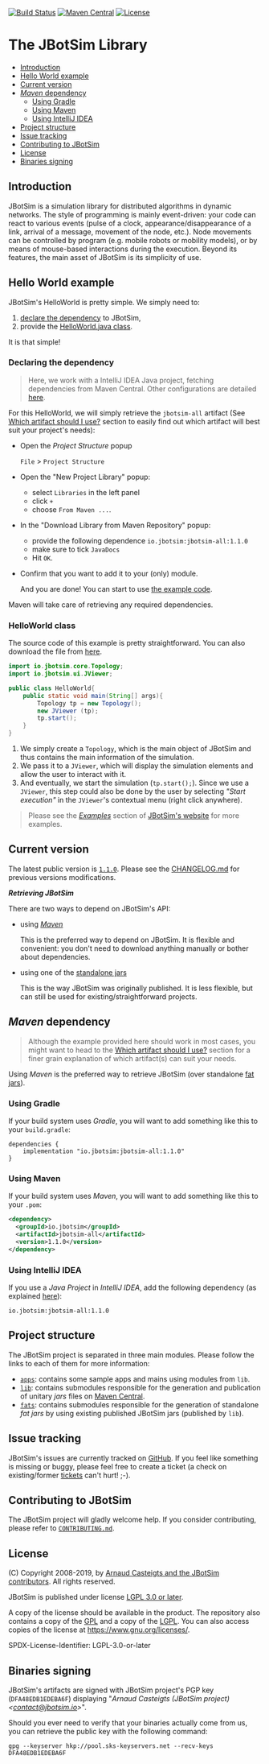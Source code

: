 
[![Build Status](https://travis-ci.org/jbotsim/JBotSim.svg?branch=master)][travis-jbotsim]
[![Maven Central](https://img.shields.io/badge/maven%20central-1.1.0-informational.svg)][mavencentral-jbotsim-latest]
[![License](https://img.shields.io/badge/license-LGPL%20&ge;%203.0-informational.svg)][lgpl3]
  

  
# The JBotSim Library

  * [Introduction](#introduction)
  * [Hello World example](#hello-world-example)
  * [Current version](#current-version)
  * [*Maven* dependency](#maven-dependency)
    + [Using Gradle](#using-gradle)
    + [Using Maven](#using-maven)
    + [Using IntelliJ IDEA](#using-intellij-idea)
  * [Project structure](#project-structure)
  * [Issue tracking](#issue-tracking)
  * [Contributing to JBotSim](#contributing-to-jbotsim)
  * [License](#license)
  * [Binaries signing](#binaries-signing)

## Introduction

JBotSim is a simulation library for distributed algorithms in dynamic
networks. The style of programming is mainly event-driven: your code
can react to various events (pulse of a clock,
appearance/disappearance of a link, arrival of a message, movement of
the node, etc.). Node movements can be controlled by program (e.g.
mobile robots or mobility models), or by means of mouse-based
interactions during the execution. Beyond its features, the main asset
of JBotSim is its simplicity of use.


## Hello World example

JBotSim's HelloWorld is pretty simple. We simply need to:
1. [declare the dependency](#declaring-the-dependency) to JBotSim,
2. provide the [HelloWorld.java class](#helloworld-class).

It is that simple!

### Declaring the dependency
> Here, we work with a IntelliJ IDEA Java project, fetching dependencies from Maven Central.
> Other configurations are detailed [here](apps/examples/CreateUserProject.md).


For this HelloWorld, we will simply retrieve the `jbotsim-all` artifact 
(See [Which artifact should I use?](lib/README.md#which-artifact-should-i-use) section to easily find out which 
artifact will best suit your project's needs):
  * Open the _Project Structure_ popup

    `File` > `Project Structure`
    
  * Open the "New Project Library" popup:
    * select `Libraries` in the left panel
    * click `+`
    * choose `From Maven ...`.
  
  * In the "Download Library from Maven Repository" popup:
    * provide the following dependence `io.jbotsim:jbotsim-all:1.1.0`
    * make sure to tick `JavaDocs`
    * Hit `OK`.
  * Confirm that you want to add it to your (only) module.

    And you are done! You can start to use [the example code](#helloworld-class).

Maven will take care of retrieving any required dependencies.

### HelloWorld class

The source code of this example is pretty straightforward. You can also download the file from 
[here](apps/examples/src/main/java/examples/basic/helloworld/HelloWorld.java).

```java
import io.jbotsim.core.Topology;
import io.jbotsim.ui.JViewer;

public class HelloWorld{
    public static void main(String[] args){
        Topology tp = new Topology();
        new JViewer (tp);
        tp.start();
    }
}
```

1. We simply create a `Topology`, which is the main object of JBotSim and thus contains the main information of the
simulation.
2. We pass it to a `JViewer`, which will display the simulation elements and allow the user to interact with it.
3. And eventually, we start the simulation (`tp.start();`). Since we use a `JViewer`, this step could also be done by 
the user by selecting *"Start execution"* in the `JViewer`'s contextual menu (right click anywhere).


> Please see the [*Examples*](http://jbotsim.io/?p=examples) section of [JBotSim's website](http://jbotsim.io) for more
examples.

## Current version

 
The latest public version is [`1.1.0`][mavencentral-jbotsim-latest]. 
Please see the [CHANGELOG.md](CHANGELOG.md) for previous versions modifications.


***Retrieving JBotSim***

There are two ways to depend on JBotSim's API:
* using [*Maven*](#maven-dependency)
  
  This is the preferred way to depend on JBotSim. It is flexible and convenient: you don't need to download anything 
  manually or bother about dependencies.
* using one of the [standalone jars](fats/README.md)

  This is the way JBotSim was originally published. 
  It is less flexible, but can still be used for existing/straightforward projects. 

## *Maven* dependency
> Although the example provided here should work in most cases, you might want to head to the 
  [Which artifact should I use?](lib/README.md#which-artifact-should-i-use) section for a finer grain explanation of 
  which artifact(s) can suit your needs. 
  
Using *Maven* is the preferred way to retrieve JBotSim (over standalone [fat jars](fats/README.md)).

### Using Gradle

If your build system uses *Gradle*, you will want to add something like this to your `build.gradle`:

```
dependencies {
    implementation "io.jbotsim:jbotsim-all:1.1.0"
}
```

### Using Maven


If your build system uses *Maven*, you will want to add something like this to your `.pom`:

```xml
<dependency>
  <groupId>io.jbotsim</groupId>
  <artifactId>jbotsim-all</artifactId>
  <version>1.1.0</version>
</dependency>
```

### Using IntelliJ IDEA

If you use a _Java Project_ in _IntelliJ IDEA_, add the following dependency (as explained [here](#declaring-the-dependency)):
 ```
 io.jbotsim:jbotsim-all:1.1.0
 ```


## Project structure

The JBotSim project is separated in three main modules.
Please follow the links to each of them for more information:
* [`apps`](./apps/README.md): contains some sample apps and mains using modules from `lib`. 
* [`lib`](./lib/README.md): contains submodules responsible for the generation and publication of unitary *jars* files 
on [Maven Central][mavencentral-jbotsim].
* [`fats`](./fats/README.md): contains submodules responsible for the generation of standalone *fat jars* by using 
existing published JBotSim jars (published by `lib`).


## Issue tracking

JBotSim's issues are currently tracked on [GitHub][github-jbotsim].
If you feel like something is missing or buggy, please feel free to create a ticket (a check on existing/former 
[tickets][github-jbotsim-issues] can't hurt! ;-).


## Contributing to JBotSim

The JBotSim project will gladly welcome help. If you consider contributing, please refer to 
[`CONTRIBUTING.md`](./CONTRIBUTING.md).

 
## License

(C) Copyright 2008-2019, by [Arnaud Casteigts and the JBotSim contributors](CONTRIBUTORS.md). All rights reserved.


JBotSim is published under license [LGPL 3.0 or later][lgpl3]. 


A copy of the license should be available in the product.
The repository also contains a copy of the [GPL](COPYING) and a copy of the [LGPL](COPYING.LESSER).
You can also access copies of the license at <https://www.gnu.org/licenses/>.

SPDX-License-Identifier: LGPL-3.0-or-later

## Binaries signing

JBotSim's artifacts are signed with JBotSim project's PGP key (`DFA48EDB1EDEBA6F`) displaying 
"*Arnaud Casteigts (JBotSim project) \<contact@jbotsim.io\>*".

Should you ever need to verify that your binaries actually come from us, you can retrieve the public key with the 
following command:


```
gpg --keyserver hkp://pool.sks-keyservers.net --recv-keys DFA48EDB1EDEBA6F
```


[travis-jbotsim]: https://travis-ci.org/jbotsim/JBotSim
[github-jbotsim]: https://github.com/jbotsim/JBotSim
[mavencentral-jbotsim-latest]: https://search.maven.org/search?q=g:io.jbotsim%20AND%20v:1.1.0
[mavencentral-jbotsim-1-0-0]: https://search.maven.org/search?q=g:io.jbotsim%20AND%20v:1.0.0
[mavencentral-jbotsim]: https://search.maven.org/search?q=g:io.jbotsim
[github-jbotsim-issues]: https://github.com/jbotsim/JBotSim/issues
[lgpl3]: http://www.gnu.org/licenses/lgpl-3.0.html
